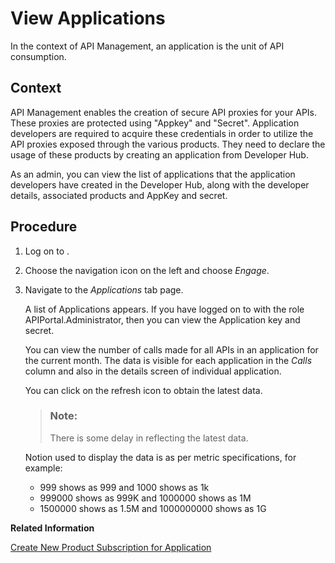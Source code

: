 <!-- loiofeac3687b4d842cb903bdbd9e13ace54 -->

# View Applications

In the context of API Management, an application is the unit of API consumption.



## Context

API Management enables the creation of secure API proxies for your APIs. These proxies are protected using "Appkey" and "Secret". Application developers are required to acquire these credentials in order to utilize the API proxies exposed through the various products. They need to declare the usage of these products by creating an application from Developer Hub.

As an admin, you can view the list of applications that the application developers have created in the Developer Hub, along with the developer details, associated products and AppKey and secret.



## Procedure

1.  Log on to .

2.  Choose the navigation icon on the left and choose *Engage*.

3.  Navigate to the *Applications* tab page.

    A list of Applications appears. If you have logged on to with the role APIPortal.Administrator, then you can view the Application key and secret.

    You can view the number of calls made for all APIs in an application for the current month. The data is visible for each application in the *Calls* column and also in the details screen of individual application.

    You can click on the refresh icon to obtain the latest data.

    > ### Note:  
    > There is some delay in reflecting the latest data.

    Notion used to display the data is as per metric specifications, for example:

    -   999 shows as 999 and 1000 shows as 1k
    -   999000 shows as 999K and 1000000 shows as 1M
    -   1500000 shows as 1.5M and 1000000000 shows as 1G


**Related Information**  


[Create New Product Subscription for Application](create-new-product-subscription-for-application-a501a6d.md "To manage API consumption, create a new product subscription for application. This will provide you with the credentials needed for secure access and allow you to catogorize and analyze data for APIs used by applications.")

